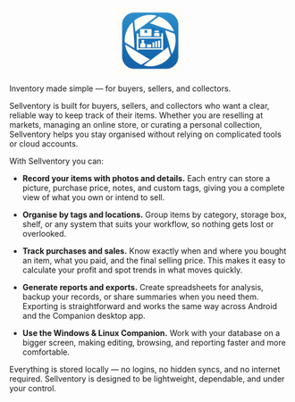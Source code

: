 <p align="center">
  <img src="Sellventory-icon-final.png" alt="Sellventory logo" width="120">
</p>

Inventory made simple — for buyers, sellers, and collectors.

Sellventory is built for buyers, sellers, and collectors who want a clear, reliable way to keep track of their items. Whether you are reselling at markets, managing an online store, or curating a personal collection, Sellventory helps you stay organised without relying on complicated tools or cloud accounts.

With Sellventory you can:

- **Record your items with photos and details.** Each entry can store a picture, purchase price, notes, and custom tags, giving you a complete view of what you own or intend to sell.

- **Organise by tags and locations.** Group items by category, storage box, shelf, or any system that suits your workflow, so nothing gets lost or overlooked.

- **Track purchases and sales.** Know exactly when and where you bought an item, what you paid, and the final selling price. This makes it easy to calculate your profit and spot trends in what moves quickly.

- **Generate reports and exports.** Create spreadsheets for analysis, backup your records, or share summaries when you need them. Exporting is straightforward and works the same way across Android and the Companion desktop app.

- **Use the Windows & Linux Companion.** Work with your database on a bigger screen, making editing, browsing, and reporting faster and more comfortable.

Everything is stored locally — no logins, no hidden syncs, and no internet required. Sellventory is designed to be lightweight, dependable, and under your control.
